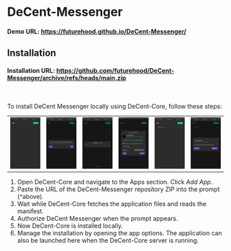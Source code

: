 # DeCent-Messenger

#### Demo URL: https://futurehood.github.io/DeCent-Messenger/

## Installation

#### Installation URL: https://github.com/futurehood/DeCent-Messenger/archive/refs/heads/main.zip

<br>

To install DeCent Messenger locally using DeCent-Core, follow these steps:

<table>
  <tr>
    <td>
      <img src="readme/decent-messenger-install-1.png">
    </td>
    <td>
      <img src="readme/decent-messenger-install-2.png">
    </td>
    <td>
      <img src="readme/decent-messenger-install-3.png">
    </td>
    <td>
      <img src="readme/decent-messenger-install-4.png">
    </td>
    <td>
      <img src="readme/decent-messenger-install-5.png">
    </td>
    <td>
      <img src="readme/decent-messenger-install-6.png">
    </td>
  </tr>
</table>

1. Open DeCent-Core and navigate to the Apps section. Click *Add App*.
2. Paste the URL of the DeCent-Messenger repository ZIP into the prompt (^above).
3. Wait while DeCent-Core fetches the application files and reads the manifest.
4. Authorize DeCent Messenger when the prompt appears.
5. Now DeCent-Core is installed locally.
6. Manage the installation by opening the app options. The application can also be launched here when the DeCent-Core server is running.

